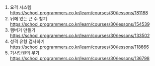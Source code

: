 1. 요격 시스템
   https://school.programmers.co.kr/learn/courses/30/lessons/181188
2. 뒤에 있는 큰 수 찾기
   https://school.programmers.co.kr/learn/courses/30/lessons/154539
3. 햄버거 만들기
   https://school.programmers.co.kr/learn/courses/30/lessons/133502
4. 성격 유형 검사하기
   https://school.programmers.co.kr/learn/courses/30/lessons/118666
5. 기사단원의 무기
   https://school.programmers.co.kr/learn/courses/30/lessons/136798
